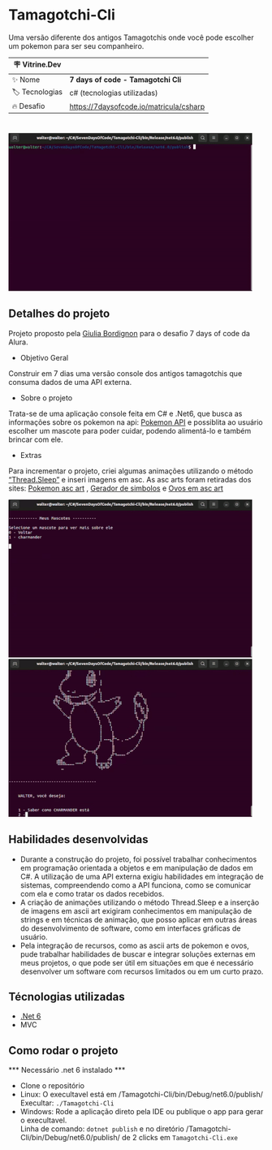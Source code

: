 # Tamagotchi-Cli

Uma versão diferente dos antigos Tamagotchis onde você pode escolher um pokemon para ser seu companheiro.

| :placard: Vitrine.Dev |                                         |
| --------------------- | --------------------------------------- |
| :sparkles: Nome       | **7 days of code - Tamagotchi Cli**     |
| :label: Tecnologias   | c# (tecnologias utilizadas)             |
| :fire: Desafio        | https://7daysofcode.io/matricula/csharp |

#

<!-- Inserir imagem com a #vitrinedev ao final do link -->

![Tamagotchi-Cli Login](./img/tamagotchi-1.gif#vitrinedev)

## Detalhes do projeto

Projeto proposto pela [Giulia Bordignon](https://www.linkedin.com/in/spacecoding/) para o desafio 7 days of code da Alura.

- Objetivo Geral

Construir em 7 dias uma versão console dos antigos tamagotchis que consuma dados de uma API externa.

- Sobre o projeto

Trata-se de uma aplicação console feita em C# e .Net6, que busca as informações sobre os pokemon na api: [Pokemon API](https://pokeapi.co/docs/v2) e possiblita ao usuário escolher um mascote para poder cuidar, podendo alimentá-lo e também brincar com ele. <br>

- Extras

Para incrementar o projeto, criei algumas animações utilizando o método [“Thread.Sleep”](https://learn.microsoft.com/pt-br/dotnet/api/system.threading.thread.sleep?view=net-7.0) e inseri imagens em asc. As asc arts foram retiradas dos sites: [Pokemon asc art](https://emojicombos.com/pokemon-ascii-art) , [Gerador de simbolos](https://fsymbols.com/pt/geradores/) e [Ovos em asc art](https://textart.sh/topic/egg)
<br>

<img src ="./img/tamagotchi-2.gif">

<br>

<img src ="./img/tamagotchi-3.gif">

<br>

## Habilidades desenvolvidas

- Durante a construção do projeto, foi possível trabalhar conhecimentos em programação orientada a objetos e em manipulação de dados em C#. A utilização de uma API externa exigiu habilidades em integração de sistemas, compreendendo como a API funciona, como se comunicar com ela e como tratar os dados recebidos.
- A criação de animações utilizando o método Thread.Sleep e a inserção de imagens em ascii art exigiram conhecimentos em manipulação de strings e em técnicas de animação, que posso aplicar em outras áreas do desenvolvimento de software, como em interfaces gráficas de usuário.
- Pela integração de recursos, como as ascii arts de pokemon e ovos, pude trabalhar habilidades de buscar e integrar soluções externas em meus projetos, o que pode ser útil em situações em que é necessário desenvolver um software com recursos limitados ou em um curto prazo.

## Técnologias utilizadas

- [.Net 6](https://dotnet.microsoft.com/en-us/download/dotnet/6.0)
- MVC

## Como rodar o projeto

\*\*\* Necessário .net 6 instalado \*\*\*

- Clone o repositório
- Linux: O execultavel está em /Tamagotchi-Cli/bin/Debug/net6.0/publish/ <br>
  Execultar: `./Tamagotchi-Cli`
- Windows: Rode a aplicação direto pela IDE ou publique o app para gerar o execultavel.<br>
  Linha de comando: `dotnet publish` e no diretório /Tamagotchi-Cli/bin/Debug/net6.0/publish/ de 2 clicks em `Tamagotchi-Cli.exe`
